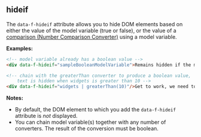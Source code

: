 ## hideif

The `data-f-hideif` attribute allows you to hide DOM elements based on either the value of the model variable (true or false), or the value of a [comparison (Number Comparison Converter)](../../../../converters/number-compare-converter/) using a model variable.

**Examples:**
```html
<!-- model variable already has a boolean value -->
<div data-f-hideif="sampleBooleanModelVariable">Remains hidden if the model variable is true</div>

<!-- chain with the greaterThan converter to produce a boolean value, 
    text is hidden when widgets is greater than 10 -->
<div data-f-hideif="widgets | greaterThan(10)"/>Get to work, we need to sell more widgets!</div>
```

**Notes:**
* By default, the DOM element to which you add the `data-f-hideif` attribute is *not* displayed.
* You can chain model variable(s) together with any number of converters. The result of the conversion must be boolean.
